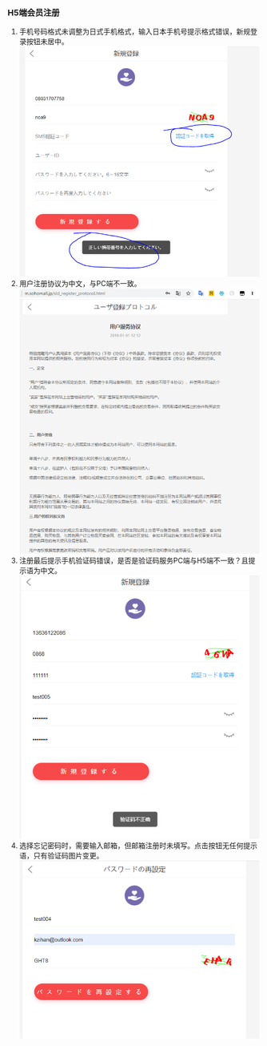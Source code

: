 ### H5端会员注册
1. 手机号码格式未调整为日式手机格式，输入日本手机号提示格式错误，新规登录按钮未居中。
![20201030161302](https://raw.githubusercontent.com/a1609jk/Typora-Picgo/master/imgs/20201030161302.png)
2. 用户注册协议为中文，与PC端不一致。
![20201030161441](https://raw.githubusercontent.com/a1609jk/Typora-Picgo/master/imgs/20201030161441.png)
3. 注册最后提示手机验证码错误，是否是验证码服务PC端与H5端不一致？且提示语为中文。
![20201030161840](https://raw.githubusercontent.com/a1609jk/Typora-Picgo/master/imgs/20201030161840.png)
4. 选择忘记密码时，需要输入邮箱，但邮箱注册时未填写。点击按钮无任何提示语，只有验证码图片变更。
![20201030162953](https://raw.githubusercontent.com/a1609jk/Typora-Picgo/master/imgs/20201030162953.png)